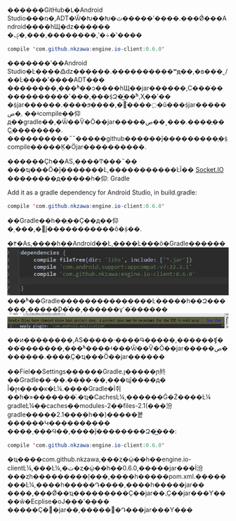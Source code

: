������GitHub�Լ�Android Studio���ռ�,ADT�Ѿ�Խ��Խ�ٿ�����ʹ����.���Ǿ���Android����һЩ�ǳ������
�ؼ�,���,��������,ʹ�÷�ʽ����
```java
compile 'com.github.nkzawa:engine.io-client:0.6.0'
````
�������ʹ��Android Studio�Ŀ����߷ǳ������.����������ʷԭ��,�в��ֹ�˾/��Ŀ����ʹ����ADT���
��������,���ʱ��ͻ����һЩ��jar������,С���ֿ������������ߵ���,���ṩԶ�ֿ̲��ͬʱ,Ҳ��ʹ��
�ṩjar������.����ϧ����,�󲿷ֿ����߲�û���ṩjar�����ص�ַ.
��ʵcompile��仰д��gradle��,�Ѿ��Ѷ�Ӧ��jar�����ص��˱���.����ֻ��Ҫ֪��������.
����������˵˵�����github������ĵ���������ֻ�ṩcompile�����Ķ�Ӧjar����������.

������Ҫһ��AS,����Ͳ���˵��
���ҵ���Ӧ�ĵ�������Ŀ,�����������ĿΪ��
[Socket.IO](https://github.com/nkzawa/engine.io-client.java)
��������д�����һ�仰:
Gradle

Add it as a gradle dependency for Android Studio, in build.gradle:
```java
compile 'com.github.nkzawa:engine.io-client:0.6.0'
```
��Gradle��һ��ֻ��Ҫ��д��仰�ͺ���,�󲿷ֵĵ�����������ô�ṩ��.

�۴�As,����һ��Android��Ŀ,����Ŀ���õ�Gradle������
![Image](/AndroidStudio/CompileToJar/001.png)
���ʱ��Gradle���������������Ŀ�����һ��Զ������,�����Ƿ�ͬ��,������ұߵ�ͬ������
![Image](/AndroidStudio/CompileToJar/002.png)


��ͷ��������,AS�����·����Գ�����,������ʧ���ͬ�������,���ʱ����ʵ���Ѿ��Ѷ�Ӧ��jar�����ص�������.����ֻҪ�ҵ���Ӧ��jar������

��Fiel��Settings������Gradle.ȷ�����ɲ鿴��Gradle��·��.����·��,���ҵĵ����д�
Ĭ�ϻ����ĸ�Ŀ¼.����Gradle�İ취��һ�»�������ͬ.�ҵ�CachesĿ¼,������Ǵ�Ż����Ŀ¼
gradleĿ¼��caches��modules-2��files-2.1(���ܰ汾gradle�����2.1���ܲ�һ��)�����뵽������Կ������ܶ����
����ͺ���Ϥ��,����ǰ��������Զ�ֿ̲���:
```java
compile 'com.github.nkzawa:engine.io-client:0.6.0'
```
�ҵ����com.github.nkzawa,���ȥ�ῴ��һ��engine.io-clientĿ¼,���Ŀ¼,�ٽ�ȥ�ῴ��һ��0.6.0,�����jar���İ汾
���ȥһ���������ļ���,����һ�����pom.xml.��������Ŀ¼,����һ�����Դ����,����һ�����jar��
����,���Ǿ��ҵ���������Ҫ��jar��.ֻҪ��jar���Ƴ����ŵ�Ecplise�оͿ���ʹ����
�����Ҫ�޸�jar��,�����԰�Դ���jar���Ƴ���
